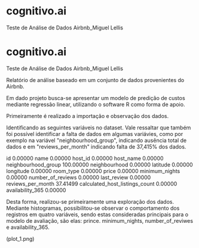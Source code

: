 # cognitivo.ai
Teste de Análise de Dados Airbnb_Miguel Lellis

# cognitivo.ai
Teste de Análise de Dados Airbnb_Miguel Lellis

Relatório de análise baseado em um conjunto de dados provenientes do Airbnb.

Em dado projeto busca-se apresentar um modelo de predição de custos mediante regressão linear, utilizando o software R como forma de apoio.

Primeiramente é realizado a importação e observação dos dados.

Identificando as seguintes variáveis no dataset. Vale ressaltar que também foi possível identificar a falta de dados em algumas variávies, 
como por exemplo na variável "neighbourhood_group", indicando ausência total de dados e em "reviews_per_month" indicando falta de 37,415% dos dados.


id                                     0.00000
name                                   0.00000
host_id                                0.00000
host_name                              0.00000
neighbourhood_group                  100.00000
neighbourhood                          0.00000
latitude                               0.00000
longitude                              0.00000
room_type                              0.00000
price                                  0.00000
minimum_nights                         0.00000
number_of_reviews                      0.00000
last_review                            0.00000
reviews_per_month                     37.41499
calculated_host_listings_count         0.00000
availability_365                       0.00000


Desta forma, realizou-se primeiramente uma exploração dos dados. Mediante histogramas, possibilitou-se
observar o comportamento dos registros em quatro variáveis, sendo estas consideradas principais para o modelo
de avaliação, são elas: prince. minimum_nights, number_of_reviwes e availability_365.

(plot_1.png)



















